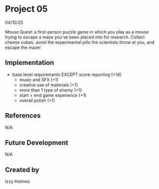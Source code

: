 # Project 05
04/10/25

Mouse Quest: a first-person puzzle game in which you play as a mouse trying to escape a maze you've been placed into for research. Collect cheese cubes, avoid the experimental pills the scientists throw at you, and escape the maze!

## Implementation
- base level requirements EXCEPT score reporting (+14)
  - music and SFX (+1)
  - creative use of materials (+1)
  - more than 1 type of enemy (+1)
  - start + end game experience (+1)
  - overall polish (+1)

## References
N/A

## Future Development
N/A

## Created by
Izzy Holmes
